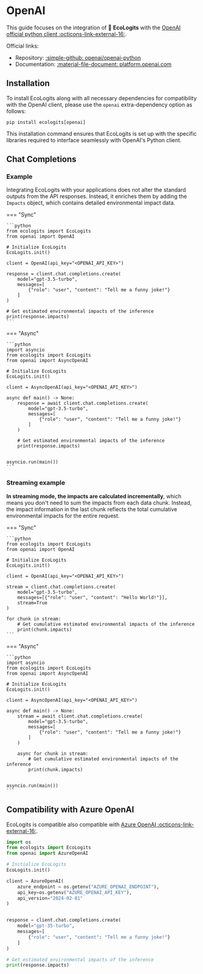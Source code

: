 # OpenAI

This guide focuses on the integration of :seedling: **EcoLogits** with the [OpenAI official python client :octicons-link-external-16:](https://github.com/openai/openai-python).

Official links:

* Repository: [:simple-github: openai/openai-python](https://github.com/openai/openai-python)
* Documentation: [:material-file-document: platform.openai.com](https://platform.openai.com/docs/libraries/python-library)


## Installation

To install EcoLogits along with all necessary dependencies for compatibility with the OpenAI client, please use the `openai` extra-dependency option as follows:

```shell
pip install ecologits[openai]
```

This installation command ensures that EcoLogits is set up with the specific libraries required to interface seamlessly with OpenAI's Python client.


## Chat Completions

### Example

Integrating EcoLogits with your applications does not alter the standard outputs from the API responses. Instead, it enriches them by adding the `Impacts` object, which contains detailed environmental impact data.

=== "Sync"

    ```python
    from ecologits import EcoLogits
    from openai import OpenAI
    
    # Initialize EcoLogits
    EcoLogits.init()
    
    client = OpenAI(api_key="<OPENAI_API_KEY>")
    
    response = client.chat.completions.create(
        model="gpt-3.5-turbo",
        messages=[
            {"role": "user", "content": "Tell me a funny joke!"}
        ]
    )
    
    # Get estimated environmental impacts of the inference
    print(response.impacts)
    ```

=== "Async"

    ```python
    import asyncio
    from ecologits import EcoLogits
    from openai import AsyncOpenAI
    
    # Initialize EcoLogits
    EcoLogits.init()
    
    client = AsyncOpenAI(api_key="<OPENAI_API_KEY>")
    
    async def main() -> None:
        response = await client.chat.completions.create(
            model="gpt-3.5-turbo",
            messages=[
                {"role": "user", "content": "Tell me a funny joke!"}
            ]
        )
        
        # Get estimated environmental impacts of the inference
        print(response.impacts)
    
    
    asyncio.run(main())
    ```

### Streaming example

**In streaming mode, the impacts are calculated incrementally**, which means you don't need to sum the impacts from each data chunk. Instead, the impact information in the last chunk reflects the total cumulative environmental impacts for the entire request.

=== "Sync" 

    ```python
    from ecologits import EcoLogits
    from openai import OpenAI
    
    # Initialize EcoLogits
    EcoLogits.init()
    
    client = OpenAI(api_key="<OPENAI_API_KEY>")
    
    stream = client.chat.completions.create(
        model="gpt-3.5-turbo",
        messages=[{"role": "user", "content": "Hello World!"}],
        stream=True
    )
    
    for chunk in stream:
        # Get cumulative estimated environmental impacts of the inference
        print(chunk.impacts)
    ```

=== "Async"

    ```python
    import asyncio
    from ecologits import EcoLogits
    from openai import AsyncOpenAI
    
    # Initialize EcoLogits
    EcoLogits.init()
    
    client = AsyncOpenAI(api_key="<OPENAI_API_KEY>")
    
    async def main() -> None:
        stream = await client.chat.completions.create(
            model="gpt-3.5-turbo",
            messages=[
                {"role": "user", "content": "Tell me a funny joke!"}
            ]
        )
        
        async for chunk in stream:
            # Get cumulative estimated environmental impacts of the inference
            print(chunk.impacts)
    
    
    asyncio.run(main())
    ```


## Compatibility with Azure OpenAI

EcoLogits is compatible also compatible with [Azure OpenAI :octicons-link-external-16:](https://learn.microsoft.com/en-us/azure/ai-services/openai/).

```python
import os
from ecologits import EcoLogits
from openai import AzureOpenAI

# Initialize EcoLogits
EcoLogits.init()

client = AzureOpenAI(
    azure_endpoint = os.getenv("AZURE_OPENAI_ENDPOINT"), 
    api_key=os.getenv("AZURE_OPENAI_API_KEY"),  
    api_version="2024-02-01"
)


response = client.chat.completions.create(
    model="gpt-35-turbo",
    messages=[
        {"role": "user", "content": "Tell me a funny joke!"}
    ]
)

# Get estimated environmental impacts of the inference
print(response.impacts)
```
